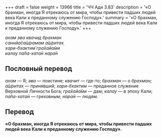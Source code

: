 +++
draft = false
weight = 13966
title = 'ЧЧ Ади 3.83'
description = '«О брахман, иногда Я отрекаюсь от мира, чтобы привести падших людей века Кали к преданному служению Господу».'
summary = '«О брахман, иногда Я отрекаюсь от мира, чтобы привести падших людей века Кали к преданному служению Господу».'
+++

_ахам эва квачид брахман  
саннйа̄са̄ш́рамам а̄ш́ритах̣  
хари-бхактим̇ гра̄хайа̄ми  
калау па̄па-хата̄н нара̄н_

## Пословный перевод

_ахам_ — Я; _эва_ — поистине; _квачит_ — где-то; _брахман_ — о _брахман_; _а̄ш́ритах̣_ — принявший; _хари_\-_бхактим_ — преданное служение Верховной Личности Бога; _гра̄хайа̄ми_ — дам; _калау_ — в эпоху Кали; _па̄па_\-_хата̄н_ — греховным; _нара̄н_ — людям.

## Перевод

**«О брахман, иногда Я отрекаюсь от мира, чтобы привести падших людей века Кали к преданному служению Господу».**
